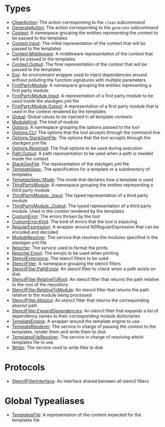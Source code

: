 # Types

  - [CleanAction](CleanAction):
    The action corresponting to the `clean` subcommand
  - [GenerateAction](GenerateAction):
    The action corresponting to the `generate` subcommand
  - [Context](Context):
    A namespace grouping the entities representing the context to be passed to the templates
  - [Context.Input](Context_Input):
    The initial representation of the context that will be passed to the templates
  - [Context.Middleware](Context_Middleware):
    A middleware representation of the context that will be passed to the templates
  - [Context.Output](Context_Output):
    The final representation of the context that will be passed to the templates
  - [Env](Env):
    An environment wrapper used to inject dependencies around without
    polluting the function signatures with multiple parameters
  - [FirstPartyModule](FirstPartyModule):
    A namespace grouping the entities representing a first party module
  - [FirstPartyModule.Input](FirstPartyModule_Input):
    A representation of a first party module to be used inside the stackgen.yml file
  - [FirstPartyModule.Output](FirstPartyModule_Output):
    A representation of a first party module that is used in the context
    rendered by the templates
  - [Global](Global):
    Global values to be injected in all template contexts
  - [ModuleKind](ModuleKind):
    The kind of module
  - [Options](Options):
    A namespace grouping the options passed to the tool
  - [Options.CLI](Options_CLI):
    The options that the tool accepts through the command line
  - [Options.StackGenFile](Options_StackGenFile):
    The options that the tool accepts through the stackgen.yml file
  - [Options.Resolved](Options_Resolved):
    The final options to be used during execution
  - [Path.Output](Path_Output):
    A path representation to be used when a path is needed inside the context
  - [StackGenFile](StackGenFile):
    The representation of the stackgen.yml file
  - [TemplateSpec](TemplateSpec):
    The specification for a template or a subdirectory of templates
  - [TemplateSpec.Mode](TemplateSpec_Mode):
    The mode that declares how a template is used
  - [ThirdPartyModule](ThirdPartyModule):
    A namespace grouping the entities representing a third party module
  - [ThirdPartyModule.\_Input](ThirdPartyModule__Input):
    The typed representation of a third party module
  - [ThirdPartyModule.\_Output](ThirdPartyModule__Output):
    The typed representation of a third party module. Used in the context rendered by the templates
  - [CustomError](CustomError):
    The errors thrown by the tool
  - [CustomError.Kind](CustomError_Kind):
    The kind of errors that the tool is expecing
  - [RegularExpression](RegularExpression):
    A wrapper around NSRegularExpression that can be encoded and decoded
  - [ModuleResolver](ModuleResolver):
    The service that resolves the modules specified in the stackgen.yml file
  - [Reporter](Reporter):
    The service used to format the prints
  - [Reporter.Emoji](Reporter_Emoji):
    The emojis to be used when printing
  - [StencilExtensions](StencilExtensions):
    The stencil filters to be used
  - [StencilFilter](StencilFilter):
    A namespace grouping the stencil filters
  - [StencilFilter.PathExists](StencilFilter_PathExists):
    An stencil filter to check when a path exists on disk
  - [StencilFilter.RelativeToRoot](StencilFilter_RelativeToRoot):
    An stencil filter that returns the path relative to the root of the repository
  - [StencilFilter.RelativeToModule](StencilFilter_RelativeToModule):
    An stencil filter that returns the path relative to the module being processed
  - [StencilFilter.Absolut](StencilFilter_Absolut):
    An stencil filter that returns the corresponding absolut path
  - [StencilFilter.ExpandDependencies](StencilFilter_ExpandDependencies):
    An stencil filter that expands a list of dependency names to their corresponding module dictionaries
  - [TemplateEngine](TemplateEngine):
    A wrapper around the template engine to use
  - [TemplateRenderer](TemplateRenderer):
    The service in charge of passing the context to the templates, render them
    and write them to disk
  - [TemplatesFileResolver](TemplatesFileResolver):
    The service in charge of resolving which templates file to use
  - [Writer](Writer):
    The service used to write files to disk

# Protocols

  - [StencilFilterInterface](StencilFilterInterface):
    An interface shared between all stencil filters

# Global Typealiases

  - [TemplatesFile](TemplatesFile):
    A representation of the content expected for the templates file
